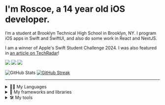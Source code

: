 # I'm Roscoe, a 14 year old iOS developer.
I’m a student at Brooklyn Technical High School in Brooklyn, NY. I program iOS apps in Swift and SwiftUI, and also do some work in React and NextJS.

I am a winner of Apple's Swift Student Challenge 2024. I was also featured in [an article on TechRadar](https://www.techradar.com/computing/websites-apps/i-met-two-incredible-teenage-swift-coders-who-might-care-more-about-climate-change-than-you)!

<a href="https://twitter.com/knotbin"><img src="https://img.shields.io/badge/Twitter-1DA1F2?style=for-the-badge&logo=twitter&logoColor=white"><a>
<a href="https://bsky.app/profile/knotbin.xyz"><img src="https://img.shields.io/badge/Bluesky-0285FF?logo=bluesky&logoColor=fff&style=for-the-badge"><a>
<a href="https://threads.net/@knotbin"><img src="https://img.shields.io/badge/Threads-000000?style=for-the-badge&logo=Threads&logoColor=white"><a>

![GitHub Stats](https://github-readme-stats-git-masterrstaa-rickstaa.vercel.app/api?username=knotbin) [![GitHub Streak](https://streak-stats.demolab.com/?user=Knotbin)](https://git.io/streak-stats)

---
<details>
  <summary>👨‍💻 My Languages</summary>
  <img src="https://img.shields.io/badge/Swift-FA7343?style=for-the-badge&logo=swift&logoColor=white"> <img src="https://img.shields.io/badge/JavaScript-F7DF1E?style=for-the-badge&logo=javascript&logoColor=black"> <img src="https://img.shields.io/badge/C%23-239120?style=for-the-badge&logo=csharp&logoColor=white"> 
</details>


<details>
  <summary>🧱 My frameworks and libraries</summary>
  <img src="https://img.shields.io/badge/SwiftUI-blue?style=for-the-badge&logo=Swift&logoColor=white"> <img src="https://img.shields.io/badge/React-20232A?style=for-the-badge&logo=react&logoColor=61DAFB"> <img src="https://img.shields.io/badge/next%20js-000000?style=for-the-badge&logo=nextdotjs&logoColor=white">
</details>

<details>
  <summary>🛠️ My tools</summary>
  <img src="https://img.shields.io/badge/Xcode-007ACC?style=for-the-badge&logo=Xcode&logoColor=white"> <img src="https://img.shields.io/badge/VSCode-0078D4?style=for-the-badge&logo=visual%20studio%20code&logoColor=white"> <img src="https://img.shields.io/badge/mac%20os-000000?style=for-the-badge&logo=apple&logoColor=white">
</details>

<!--
**knotbin/knotbin** is a ✨ _special_ ✨ repository because its `README.md` (this file) appears on your GitHub profile.

Here are some ideas to get you started:

- 🔭 I’m currently working on ...
- 🌱 I’m currently learning ...
- 👯 I’m looking to collaborate on ...
- 🤔 I’m looking for help with ...
- 💬 Ask me about ...
- 📫 How to reach me: ...
- 😄 Pronouns: ...
- ⚡ Fun fact: ...
-->

